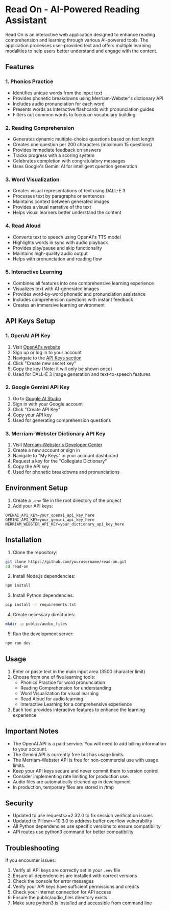 # Read On - AI-Powered Reading Assistant

Read On is an interactive web application designed to enhance reading comprehension and learning through various AI-powered tools. The application processes user-provided text and offers multiple learning modalities to help users better understand and engage with the content.

## Features

### 1. Phonics Practice
- Identifies unique words from the input text
- Provides phonetic breakdowns using Merriam-Webster's dictionary API
- Includes audio pronunciation for each word
- Presents words as interactive flashcards with pronunciation guides
- Filters out common words to focus on vocabulary building

### 2. Reading Comprehension
- Generates dynamic multiple-choice questions based on text length
- Creates one question per 200 characters (maximum 15 questions)
- Provides immediate feedback on answers
- Tracks progress with a scoring system
- Celebrates completion with congratulatory messages
- Uses Google's Gemini AI for intelligent question generation

### 3. Word Visualization
- Creates visual representations of text using DALL-E 3
- Processes text by paragraphs or sentences
- Maintains context between generated images
- Provides a visual narrative of the text
- Helps visual learners better understand the content

### 4. Read Aloud
- Converts text to speech using OpenAI's TTS model
- Highlights words in sync with audio playback
- Provides play/pause and skip functionality
- Maintains high-quality audio output
- Helps with pronunciation and reading flow

### 5. Interactive Learning
- Combines all features into one comprehensive learning experience
- Visualizes text with AI-generated images
- Provides word-by-word phonetic and pronunciation assistance
- Includes comprehension questions with instant feedback
- Creates an immersive learning environment

## API Keys Setup

### 1. OpenAI API Key
1. Visit [OpenAI's website](https://platform.openai.com/)
2. Sign up or log in to your account
3. Navigate to the [API Keys section](https://platform.openai.com/api-keys)
4. Click "Create new secret key"
5. Copy the key (Note: it will only be shown once)
6. Used for DALL-E 3 image generation and text-to-speech features

### 2. Google Gemini API Key
1. Go to [Google AI Studio](https://makersuite.google.com/app/apikey)
2. Sign in with your Google account
3. Click "Create API Key"
4. Copy your API key
5. Used for generating comprehension questions

### 3. Merriam-Webster Dictionary API Key
1. Visit [Merriam-Webster's Developer Center](https://dictionaryapi.com/)
2. Create a new account or sign in
3. Navigate to "My Keys" in your account dashboard
4. Request a key for the "Collegiate Dictionary"
5. Copy the API key
6. Used for phonetic breakdowns and pronunciations

## Environment Setup

1. Create a `.env` file in the root directory of the project
2. Add your API keys:
```env
OPENAI_API_KEY=your_openai_api_key_here
GEMINI_API_KEY=your_gemini_api_key_here
MERRIAM_WEBSTER_API_KEY=your_dictionary_api_key_here
```

## Installation

1. Clone the repository:
```bash
git clone https://github.com/yourusername/read-on.git
cd read-on
```

2. Install Node.js dependencies:
```bash
npm install
```

3. Install Python dependencies:
```bash
pip install -r requirements.txt
```

4. Create necessary directories:
```bash
mkdir -p public/audio_files
```

5. Run the development server:
```bash
npm run dev
```

## Usage

1. Enter or paste text in the main input area (3500 character limit)
2. Choose from one of five learning tools:
   - Phonics Practice for word pronunciation
   - Reading Comprehension for understanding
   - Word Visualization for visual learning
   - Read Aloud for audio learning
   - Interactive Learning for a comprehensive experience
3. Each tool provides interactive features to enhance the learning experience

## Important Notes

- The OpenAI API is a paid service. You will need to add billing information to your account.
- The Gemini API is currently free but has usage limits.
- The Merriam-Webster API is free for non-commercial use with usage limits.
- Keep your API keys secure and never commit them to version control.
- Consider implementing rate limiting for production use.
- Audio files are automatically cleaned up in development
- In production, temporary files are stored in /tmp

## Security

- Updated to use requests>=2.32.0 to fix session verification issues
- Updated to Pillow>=10.3.0 to address buffer overflow vulnerability
- All Python dependencies use specific versions to ensure compatibility
- API routes use python3 command for better compatibility

## Troubleshooting

If you encounter issues:
1. Verify all API keys are correctly set in your `.env` file
2. Ensure all dependencies are installed with correct versions
3. Check the console for error messages
4. Verify your API keys have sufficient permissions and credits
5. Check your internet connection for API access
6. Ensure the public/audio_files directory exists
7. Make sure python3 is installed and accessible from command line